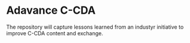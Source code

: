 # Adavance C-CDA
The repository will capture lessons learned from an industyr initiative to improve C-CDA content and exchange. 

